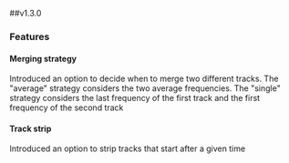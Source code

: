 ##v1.3.0
### Features
#### Merging strategy
Introduced an option to decide when to merge two different tracks. The "average"
strategy considers the two average frequencies. The "single" strategy considers
the last frequency of the first track and the first frequency of the second
track
#### Track strip
Introduced an option to strip tracks that start after a given time
